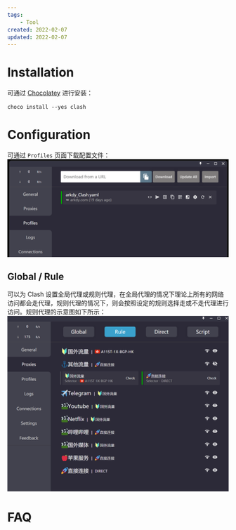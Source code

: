 ```yaml
---
tags:
    - Tool
created: 2022-02-07
updated: 2022-02-07
---
```


# Installation

可通过 [Chocolatey](Chocolatey.md) 进行安装：
```shell
choco install --yes clash
```

# Configuration

可通过 `Profiles` 页面下载配置文件：
![|500](assets/Clash/image-20220207121336087.png)

## Global / Rule

可以为 Clash 设置全局代理或规则代理，在全局代理的情况下理论上所有的网络访问都会走代理，规则代理的情况下，则会按照设定的规则选择走或不走代理进行访问。规则代理的示意图如下所示：
![|500](assets/Clash/image-20220207122017567.png)



# FAQ

